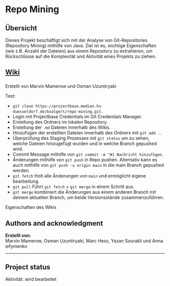 # Repo Mining

## Übersicht

Dieses Projekt beschäftigt sich mit der Analyse von Git-Repositories (Repository Mining) mithilfe von Java.
Ziel ist es, wichtige Eigenschaften (wie z.B. Anzahl der Dateien) aus einem Repository zu extrahieren, 
um Rückschlüsse auf die Komplexität und Aktivität eines Projekts zu ziehen.

## [Wiki](https://projectbase.medien.hs-duesseldorf.de/bsalgert/repo-mining/-/wikis/home)

### 

Erstellt von Marvin Mamerow und Osman Uzuntiryaki

Test:
- `git clone https://projectbase.medien.hs-duesseldorf.de/bsalgert/repo-mining.git`.
- Login mit Projectbase Credentials im Git Credentials Manager.
- Erstellung des Ordners im lokalen Repository.
- Erstellung der `.md` Dateien innerhalb des Wikis.
- Hinzufügen der erstellten Dateien innerhalb des Ordners mit `git add .`.
- Überprüfung des Staging Prozesses mit `git status` um zu sehen, welche Dateien hinzugefügt wurden und in welche Branch gepushed wird.
- Commit Message mithilfe von `git commit -m "#1 Nachricht hinzufügen`.
- Änderungen mithilfe von `git push` in Repo pushen. Alternativ kann es auch mithilfe von `git push -u origin main` in die main Branch gepushed werden.
- `git fetch` Holt alle Änderungen von `main` und ermöglicht eigene bearbeitung.
- `git pull` Führt `git fetch` + `git merge` in einem Schritt aus.
- `git merge` kombiniert die Änderungen aus einem anderen Branch mit deinem aktuellen Branch, um beide Versionsstände zusammenzuführen.

Eigenschaften des Wikis

## Authors and acknowledgment

**Erstellt von:**  
Marvin Mamerow, Osman Uzuntiryaki, Marc Hess, Yazan Sourakli und Anna iefymenko

---

## Project status
Aktivität: wird bearbeitet 
